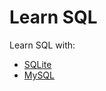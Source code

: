 # Learn SQL

Learn SQL with:

- [SQLite](examples/sqlite/README.md)
- [MySQL](examples/mysql/README.md)
